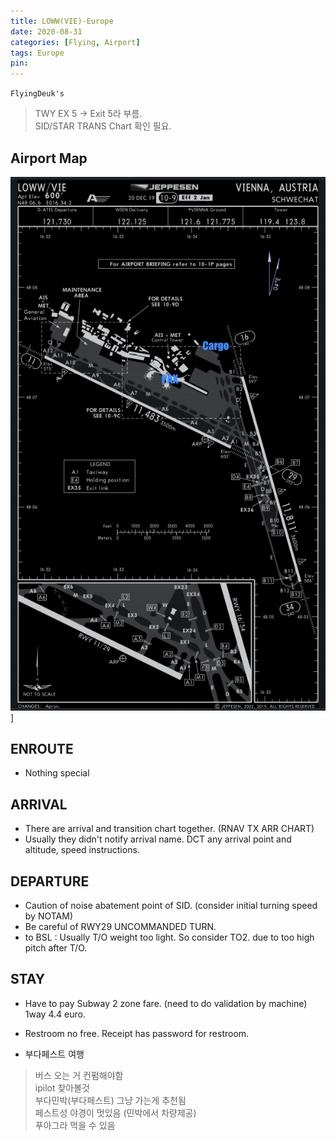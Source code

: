 ```yaml
---
title: LOWW(VIE)-Europe
date: 2020-08-31
categories: [Flying, Airport]
tags: Europe
pin:
---
```

`FlyingDeuk's`
>TWY EX 5 -> Exit 5라 부름. <br>
SID/STAR TRANS Chart 확인 필요.

## Airport Map
![vie](/img/flying/airport/vie_ap.jpg)]

## ENROUTE
- Nothing special

## ARRIVAL
- There are arrival and transition chart together. (RNAV TX ARR CHART)
- Usually they didn't notify arrival name. DCT any arrival point and altitude, speed instructions.



## DEPARTURE
- Caution of noise abatement point of SID. (consider initial turning speed by NOTAM)
- Be careful of RWY29 UNCOMMANDED TURN.
- to BSL : Usually T/O weight too light. So consider TO2. due to too high pitch after T/O.

## STAY
- Have to pay Subway 2 zone fare. (need to do validation by machine) 1way 4.4 euro.
- Restroom no free. Receipt has password for restroom.

- 부다페스트 여행
>버스 오는 거 컨펌해야함 <br>
ipilot 찾아볼것 <br>
부다민박(부다페스트) 그냥 가는게 추천됨 <br>
페스트성 야경이 멋있음 (민박에서 차량제공) <br>
푸아그라 먹을 수 있음 <br>

